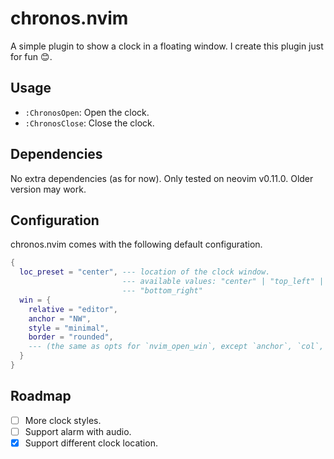 # chronos.nvim

A simple plugin to show a clock in a floating window. I create this plugin just for fun 😊.

## Usage

- `:ChronosOpen`: Open the clock.
- `:ChronosClose`: Close the clock.

## Dependencies
No extra dependencies (as for now). Only tested on neovim v0.11.0. Older version may work.

## Configuration
chronos.nvim comes with the following default configuration.

```lua
{
  loc_preset = "center", --- location of the clock window. 
                         --- available values: "center" | "top_left" | "top_right" | "bottom_left" 
                         --- "bottom_right"
  win = {
    relative = "editor",
    anchor = "NW",
    style = "minimal",
    border = "rounded",
    --- (the same as opts for `nvim_open_win`, except `anchor`, `col`, `row`, `width` and `height`)
  }
}
```

## Roadmap
- [ ] More clock styles.
- [ ] Support alarm with audio.
- [x] Support different clock location.
